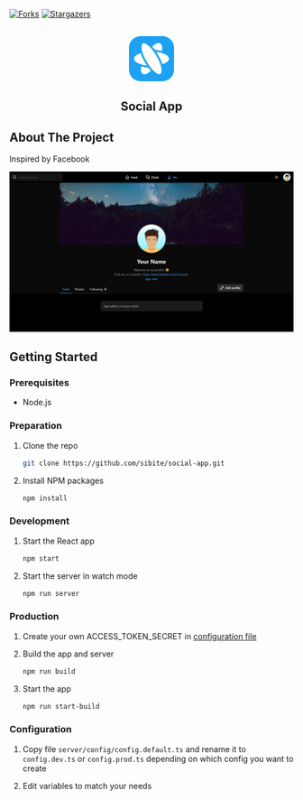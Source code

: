 [![Forks][forks-shield]][forks-url]
[![Stargazers][stars-shield]][stars-url]

<!-- PROJECT LOGO -->
<br />
<div align="center">
  <a href="https://github.com/sibite/social-app">
    <img src="public/logo192.png" alt="Logo" width="80" height="80">
  </a>
<h2 align="center">Social App</h3>
</div>

<!-- ABOUT THE PROJECT -->

## About The Project

Inspired by Facebook

[![App Screen Shot][product-screenshot]](https://social.davrostek.com)

<!-- GETTING STARTED -->

## Getting Started

### Prerequisites

- Node.js

### Preparation

1. Clone the repo

   ```sh
   git clone https://github.com/sibite/social-app.git
   ```
   
2. Install NPM packages

   ```sh
   npm install
   ```

### Development

1. Start the React app

   ```sh
   npm start
   ```
   
2. Start the server in watch mode

   ```sh
   npm run server
   ```

### Production

1. Create your own ACCESS_TOKEN_SECRET in <a href="#configuration">configuration file</a>

2. Build the app and server

   ```sh
   npm run build
   ```
3. Start the app

   ```sh
   npm run start-build
   ```

<a name="configuration"></a>

### Configuration

1. Copy file `server/config/config.default.ts` and rename it to `config.dev.ts` or `config.prod.ts` depending on which config you want to create

2. Edit variables to match your needs

<!-- MARKDOWN LINKS & IMAGES -->
<!-- https://www.markdownguide.org/basic-syntax/#reference-style-links -->

[contributors-shield]: https://img.shields.io/github/contributors/sibite/social-app.svg?style=for-the-badge
[contributors-url]: https://github.com/sibite/social-app/graphs/contributors
[forks-shield]: https://img.shields.io/github/forks/sibite/social-app.svg?style=for-the-badge
[forks-url]: https://github.com/sibite/social-app/network/members
[stars-shield]: https://img.shields.io/github/stars/sibite/social-app.svg?style=for-the-badge
[stars-url]: https://github.com/sibite/social-app/stargazers
[issues-shield]: https://img.shields.io/github/issues/sibite/social-app.svg?style=for-the-badge
[issues-url]: https://github.com/sibite/social-app/issues
[license-shield]: https://img.shields.io/github/license/sibite/social-app.svg?style=for-the-badge
[license-url]: https://github.com/sibite/social-app/blob/master/LICENSE.txt
[linkedin-shield]: https://img.shields.io/badge/-LinkedIn-black.svg?style=for-the-badge&logo=linkedin&colorB=555
[linkedin-url]: https://linkedin.com/in/linkedin_username
[product-screenshot]: readme/screenshot.png
